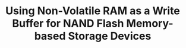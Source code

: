 ---
layout: publication-single
title: Using Non-Volatile RAM as a Write Buffer for NAND Flash Memory-based Storage Devices
name: IEEE/ACM MASCOTS 2008
first-author: Sung-min Park
co-authors: Hoyoung Jung, Hyoki Shim, Sooyong Kang, Jaehyuk Cha
during: 2008.09.08 - 2008.09.10
location: Baltimore, MD
impactfactor: 
doi: 
note: 
categories: 
 - Flash Memory and Non-Volatile RAM
tag: 
 - International Conference
---